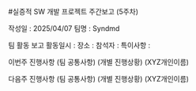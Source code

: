 #실증적 SW 개발 프로젝트 주간보고 (5주차)

작성일 : 2025/04/07
팀명 : Syndmd

팀 활동 보고
활동일시 : 
장소 : 
참석자 : 
특이사항 : 

이번주 진행사항
(팀 공통사항)
(개별 진행상황)
(XYZ개인이름)

다음주 진행사항
(팀 공통사항)
(개별 진행상황)
(XYZ개인이름)

